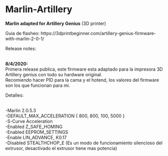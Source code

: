 # Marlin-Artillery
<b>Marlin adapted for Artillery Genius</b> (3D printer)
<p>Guia de flasheo: https://3dprintbeginner.com/artillery-genius-firmware-with-marlin-2-0-1/</p>

<p>Release notes:</p>
<br><b>8/4/2020:</b>
<br>Primera release publica, este firmware esta adaptado para la impresora 3D Artillery genius con todo su hardware original.
<br>Recomiendo hacer PID para la cama y el hotend, los valores del firmware son los que funcionan para mi.

<p>Detalles:</p>
<br>-Marlin 2.0.5.3
<br>-DEFAULT_MAX_ACCELERATION      { 800, 800, 100, 5000 }
<br>-S-Curve Acceleration 
<br>-Enabled Z_SAFE_HOMING
<br>-Enabled EEPROM_SETTINGS
<br>-Enable LIN_ADVANCE, K0.17
<br>-Disabled STEALTHCHOP_E (Es un modo de funcionamiento silencioso del extrusor, desactivado el extrusor tiene mas potencia)
